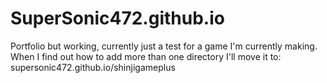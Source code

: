 # SuperSonic472.github.io
Portfolio but working, currently just a test for a game I'm currently making. When I find out how to add more than one directory I'll move it to: supersonic472.github.io/shinjigameplus
